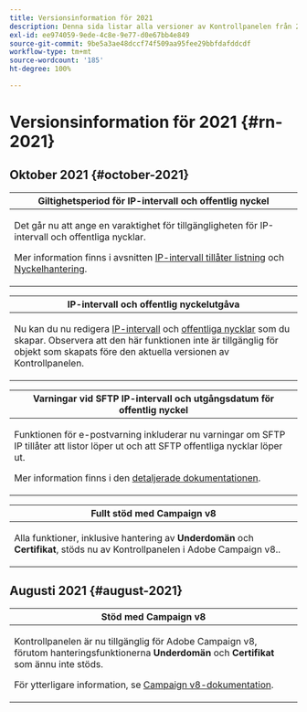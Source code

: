 ```yaml
---
title: Versionsinformation för 2021
description: Denna sida listar alla versioner av Kontrollpanelen från 2021.
exl-id: ee974059-9ede-4c8e-9e77-d0e67bb4e849
source-git-commit: 9be5a3ae48dccf74f509aa95fee29bbfdafddcdf
workflow-type: tm+mt
source-wordcount: '185'
ht-degree: 100%

---
```


# Versionsinformation för 2021 {#rn-2021}

## Oktober 2021 {#october-2021}

<table>
<thead>
<tr>
<th><strong>Giltighetsperiod för IP-intervall och offentlig nyckel</strong><br/></th>
</tr>
</thead>
<tbody>
<tr>
<td>
<p>Det går nu att ange en varaktighet för tillgängligheten för IP-intervall och offentliga nycklar. </p><p>Mer information finns i avsnitten <a href="../sftp/using/ip-range-allow-listing.md#adding-ip-addresses-allow-list">IP-intervall tillåter listning</a> och <a href="../sftp/using/key-management.md#installing-ssh-key">Nyckelhantering</a>.</p>
</td>
</tr>
</tbody>
</table>

<table>
<thead>
<tr>
<th><strong>IP-intervall och offentlig nyckelutgåva</strong><br/></th>
</tr>
</thead>
<tbody>
<tr>
<td>
<p>Nu kan du nu redigera <a href="../sftp/using/ip-range-allow-listing.md#editing-ip-ranges">IP-intervall</a> och <a href="../sftp/using/key-management.md#editing-public-keys">offentliga nycklar</a> som du skapar. Observera att den här funktionen inte är tillgänglig för objekt som skapats före den aktuella versionen av Kontrollpanelen.
</td>
</tr>
</tbody>
</table>

<table>
<thead>
<tr>
<th><strong>Varningar vid SFTP IP-intervall och utgångsdatum för offentlig nyckel</strong><br/></th>
</tr>
</thead>
<tbody>
<tr>
<td>
<p>Funktionen för e-postvarning inkluderar nu varningar om SFTP IP tillåter att listor löper ut och att SFTP offentliga nycklar löper ut.</p><p>Mer information finns i den <a href="../performance-monitoring/using/email-alerting.md">detaljerade dokumentationen</a>.</p>
</td>
</tr>
</tbody>
</table>

<table>
<thead>
<tr>
<th><strong>Fullt stöd med Campaign v8</strong><br/></th>
</tr>
</thead>
<tbody>
<tr>
<td>
<p>Alla funktioner, inklusive hantering av <strong>Underdomän</strong> och <strong>Certifikat</strong>, stöds nu av Kontrollpanelen i Adobe Campaign v8.</a>.</p>
</td>
</tr>
</tbody>
</table>

## Augusti 2021 {#august-2021}

<table>
<thead>
<tr>
<th><strong>Stöd med Campaign v8</strong><br/></th>
</tr>
</thead>
<tbody>
<tr>
<td>
<p>Kontrollpanelen är nu tillgänglig för Adobe Campaign v8, förutom hanteringsfunktionerna <strong>Underdomän</strong> och <strong>Certifikat</strong> som ännu inte stöds.</p><p>För ytterligare information, se <a href="https://experienceleague.adobe.com/docs/campaign/campaign-v8/deploy/self-service.html?lang=sv" target="blank">Campaign v8-dokumentation</a>.</p>
</td>
</tr>
</tbody>
</table>
